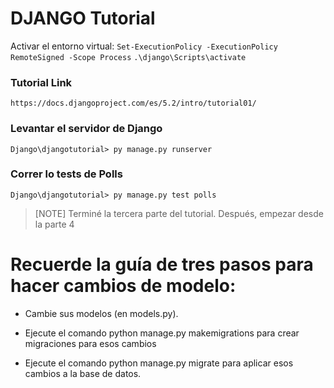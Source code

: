 # DJANGO Tutorial

Activar el entorno virtual:
`Set-ExecutionPolicy -ExecutionPolicy RemoteSigned -Scope Process`
`.\django\Scripts\activate`

### Tutorial Link

`https://docs.djangoproject.com/es/5.2/intro/tutorial01/`

### Levantar el servidor de Django

`Django\djangotutorial> py manage.py runserver`

### Correr lo tests de Polls

`Django\djangotutorial> py manage.py test polls`

>[NOTE]
>Terminé la tercera parte del tutorial.
>Después, empezar desde la parte 4

# Recuerde la guía de tres pasos para hacer cambios de modelo:

- Cambie sus modelos (en models.py).

- Ejecute el comando python manage.py makemigrations para crear migraciones para esos cambios

- Ejecute el comando python manage.py migrate para aplicar esos cambios a la base de datos.